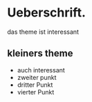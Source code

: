 
# Ueberschrift.
das theme ist interessant
## kleiners theme
 - auch interessant
 - zweiter punkt
 - dritter Punkt
 - vierter Punkt

